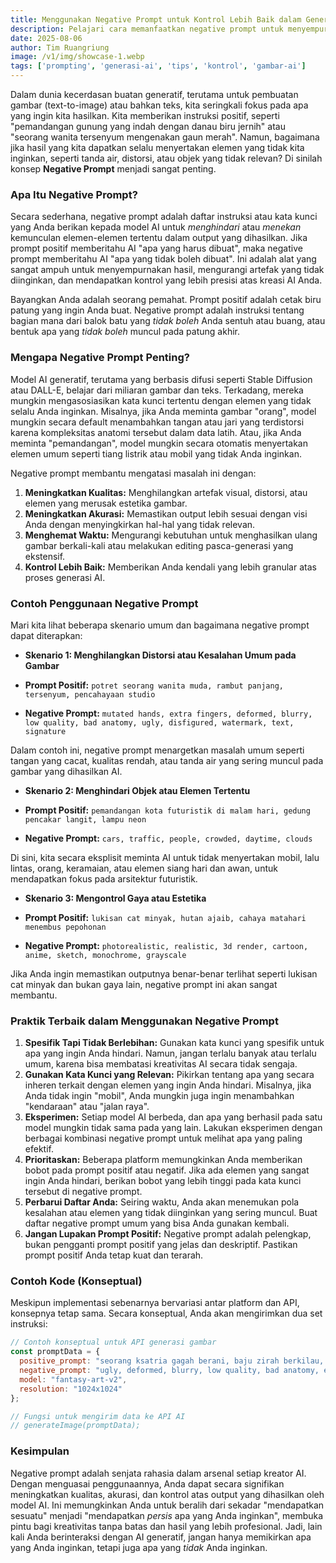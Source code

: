 ```yaml
---
title: Menggunakan Negative Prompt untuk Kontrol Lebih Baik dalam Generasi AI
description: Pelajari cara memanfaatkan negative prompt untuk menyempurnakan hasil dari model AI generatif, menghilangkan elemen yang tidak diinginkan, dan mencapai output yang lebih presisi. Panduan ini mencakup konsep, contoh, dan praktik terbaik.
date: 2025-08-06
author: Tim Ruangriung
image: /v1/img/showcase-1.webp
tags: ['prompting', 'generasi-ai', 'tips', 'kontrol', 'gambar-ai']
---
```


Dalam dunia kecerdasan buatan generatif, terutama untuk pembuatan gambar (text-to-image) atau bahkan teks, kita seringkali fokus pada apa yang ingin kita hasilkan. Kita memberikan instruksi positif, seperti "pemandangan gunung yang indah dengan danau biru jernih" atau "seorang wanita tersenyum mengenakan gaun merah". Namun, bagaimana jika hasil yang kita dapatkan selalu menyertakan elemen yang tidak kita inginkan, seperti tanda air, distorsi, atau objek yang tidak relevan? Di sinilah konsep **Negative Prompt** menjadi sangat penting.

### Apa Itu Negative Prompt?

Secara sederhana, negative prompt adalah daftar instruksi atau kata kunci yang Anda berikan kepada model AI untuk *menghindari* atau *menekan* kemunculan elemen-elemen tertentu dalam output yang dihasilkan. Jika prompt positif memberitahu AI "apa yang harus dibuat", maka negative prompt memberitahu AI "apa yang tidak boleh dibuat". Ini adalah alat yang sangat ampuh untuk menyempurnakan hasil, mengurangi artefak yang tidak diinginkan, dan mendapatkan kontrol yang lebih presisi atas kreasi AI Anda.

Bayangkan Anda adalah seorang pemahat. Prompt positif adalah cetak biru patung yang ingin Anda buat. Negative prompt adalah instruksi tentang bagian mana dari balok batu yang *tidak boleh* Anda sentuh atau buang, atau bentuk apa yang *tidak boleh* muncul pada patung akhir.

### Mengapa Negative Prompt Penting?

Model AI generatif, terutama yang berbasis difusi seperti Stable Diffusion atau DALL-E, belajar dari miliaran gambar dan teks. Terkadang, mereka mungkin mengasosiasikan kata kunci tertentu dengan elemen yang tidak selalu Anda inginkan. Misalnya, jika Anda meminta gambar "orang", model mungkin secara default menambahkan tangan atau jari yang terdistorsi karena kompleksitas anatomi tersebut dalam data latih. Atau, jika Anda meminta "pemandangan", model mungkin secara otomatis menyertakan elemen umum seperti tiang listrik atau mobil yang tidak Anda inginkan.

Negative prompt membantu mengatasi masalah ini dengan:

1. **Meningkatkan Kualitas:** Menghilangkan artefak visual, distorsi, atau elemen yang merusak estetika gambar.
2. **Meningkatkan Akurasi:** Memastikan output lebih sesuai dengan visi Anda dengan menyingkirkan hal-hal yang tidak relevan.
3. **Menghemat Waktu:** Mengurangi kebutuhan untuk menghasilkan ulang gambar berkali-kali atau melakukan editing pasca-generasi yang ekstensif.
4. **Kontrol Lebih Baik:** Memberikan Anda kendali yang lebih granular atas proses generasi AI.

### Contoh Penggunaan Negative Prompt

Mari kita lihat beberapa skenario umum dan bagaimana negative prompt dapat diterapkan:

* **Skenario 1: Menghilangkan Distorsi atau Kesalahan Umum pada Gambar**

* **Prompt Positif:** `potret seorang wanita muda, rambut panjang, tersenyum, pencahayaan studio`
* **Negative Prompt:** `mutated hands, extra fingers, deformed, blurry, low quality, bad anatomy, ugly, disfigured, watermark, text, signature`

Dalam contoh ini, negative prompt menargetkan masalah umum seperti tangan yang cacat, kualitas rendah, atau tanda air yang sering muncul pada gambar yang dihasilkan AI.

* **Skenario 2: Menghindari Objek atau Elemen Tertentu**

* **Prompt Positif:** `pemandangan kota futuristik di malam hari, gedung pencakar langit, lampu neon`
* **Negative Prompt:** `cars, traffic, people, crowded, daytime, clouds`

Di sini, kita secara eksplisit meminta AI untuk tidak menyertakan mobil, lalu lintas, orang, keramaian, atau elemen siang hari dan awan, untuk mendapatkan fokus pada arsitektur futuristik.

* **Skenario 3: Mengontrol Gaya atau Estetika**

* **Prompt Positif:** `lukisan cat minyak, hutan ajaib, cahaya matahari menembus pepohonan`
* **Negative Prompt:** `photorealistic, realistic, 3d render, cartoon, anime, sketch, monochrome, grayscale`

Jika Anda ingin memastikan outputnya benar-benar terlihat seperti lukisan cat minyak dan bukan gaya lain, negative prompt ini akan sangat membantu.

### Praktik Terbaik dalam Menggunakan Negative Prompt

1. **Spesifik Tapi Tidak Berlebihan:** Gunakan kata kunci yang spesifik untuk apa yang ingin Anda hindari. Namun, jangan terlalu banyak atau terlalu umum, karena bisa membatasi kreativitas AI secara tidak sengaja.
2. **Gunakan Kata Kunci yang Relevan:** Pikirkan tentang apa yang secara inheren terkait dengan elemen yang ingin Anda hindari. Misalnya, jika Anda tidak ingin "mobil", Anda mungkin juga ingin menambahkan "kendaraan" atau "jalan raya".
3. **Eksperimen:** Setiap model AI berbeda, dan apa yang berhasil pada satu model mungkin tidak sama pada yang lain. Lakukan eksperimen dengan berbagai kombinasi negative prompt untuk melihat apa yang paling efektif.
4. **Prioritaskan:** Beberapa platform memungkinkan Anda memberikan bobot pada prompt positif atau negatif. Jika ada elemen yang sangat ingin Anda hindari, berikan bobot yang lebih tinggi pada kata kunci tersebut di negative prompt.
5. **Perbarui Daftar Anda:** Seiring waktu, Anda akan menemukan pola kesalahan atau elemen yang tidak diinginkan yang sering muncul. Buat daftar negative prompt umum yang bisa Anda gunakan kembali.
6. **Jangan Lupakan Prompt Positif:** Negative prompt adalah pelengkap, bukan pengganti prompt positif yang jelas dan deskriptif. Pastikan prompt positif Anda tetap kuat dan terarah.

### Contoh Kode (Konseptual)

Meskipun implementasi sebenarnya bervariasi antar platform dan API, konsepnya tetap sama. Secara konseptual, Anda akan mengirimkan dua set instruksi:

```javascript
// Contoh konseptual untuk API generasi gambar
const promptData = {
  positive_prompt: "seorang ksatria gagah berani, baju zirah berkilau, di atas kuda putih, latar belakang kastil megah, gaya fantasi epik",
  negative_prompt: "ugly, deformed, blurry, low quality, bad anatomy, extra limbs, missing limbs, watermark, text, signature, modern, futuristic, cartoon, anime",
  model: "fantasy-art-v2",
  resolution: "1024x1024"
};

// Fungsi untuk mengirim data ke API AI
// generateImage(promptData);
```

### Kesimpulan

Negative prompt adalah senjata rahasia dalam arsenal setiap kreator AI. Dengan menguasai penggunaannya, Anda dapat secara signifikan meningkatkan kualitas, akurasi, dan kontrol atas output yang dihasilkan oleh model AI. Ini memungkinkan Anda untuk beralih dari sekadar "mendapatkan sesuatu" menjadi "mendapatkan *persis* apa yang Anda inginkan", membuka pintu bagi kreativitas tanpa batas dan hasil yang lebih profesional. Jadi, lain kali Anda berinteraksi dengan AI generatif, jangan hanya memikirkan apa yang Anda inginkan, tetapi juga apa yang *tidak* Anda inginkan.
